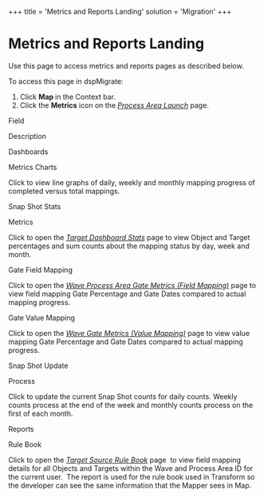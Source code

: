 +++
title = 'Metrics and Reports Landing'
solution = 'Migration'
+++

# Metrics and Reports Landing

<div class="use">

Use this page to access metrics and reports pages as described below.

</div>

To access this page in dspMigrate:

1.  Click <span style="font-weight: bold;">Map </span>in the Context
    bar.
2.  Click the <span style="font-weight: bold;">Metrics</span> icon on
    the *[Process Area Launch](Process_Area_Launch_map.htm)* page.

Field

Description

Dashboards

Metrics Charts

Click to view line graphs of daily, weekly and monthly mapping progress
of completed versus total mappings.

Snap Shot Stats

Metrics

Click to open the <span style="font-style: italic;">[Target Dashboard
Stats](Target_Dashboard_Stats_H.htm)</span> page to view Object and
Target percentages and sum counts about the mapping status by day, week
and month.

Gate Field Mapping

Click to open the <span style="font-style: italic;">[Wave Process Area
Gate Metrics (Field
Mapping)](Wave_Proc_Area_Gate_Metrics_Field_Mapping.htm)</span> page to
view field mapping Gate Percentage and Gate Dates compared to actual
mapping progress.

Gate Value Mapping

Click to open the <span style="font-style: italic;">[Wave Gate Metrics
(Value Mapping)](Wave_Gate_Metrics_Value_Mapping_H.htm)</span> page to
view value mapping Gate Percentage and Gate Dates compared to actual
mapping progress.

Snap Shot Update

Process

Click to update the current Snap Shot counts for daily counts. Weekly
counts process at the end of the week and monthly counts process on the
first of each month.

Reports

Rule Book

Click to open the <span style="font-style: italic;">[Target Source Rule
Book](Target_Source_Rule_Book.htm)</span> page  to view field mapping
details for all Objects and Targets within the Wave and Process Area ID
for the current user.  The report is used for the rule book used in
Transform so the developer can see the same information that the Mapper
sees in Map.
